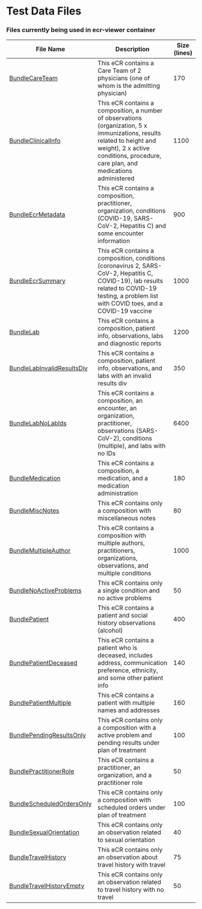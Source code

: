 # Test Data Files

 ### Files currently being used in ecr-viewer container
| File Name                                                      | Description                                                                                                                                                                                                  | Size (lines) |
|----------------------------------------------------------------|--------------------------------------------------------------------------------------------------------------------------------------------------------------------------------------------------------------|--------------|
| [BundleCareTeam](BundleCareTeam.json)                          | This eCR contains a Care Team of 2 physicians (one of whom is the admitting physician)                                                                                                                       | 170          |
| [BundleClinicalInfo](BundleClinicalInfo.json)                  | This eCR contains a composition, a number of observations (organization, 5 x immunizations, results related to height and weight), 2 x active conditions, procedure, care plan, and medications administered | 1100         |
| [BundleEcrMetadata](BundleEcrMetadata.json)                    | This eCR contains a composition, practitioner, organization, conditions (COVID-19, SARS-CoV-2, Hepatitis C) and some encounter information                                                                   | 900          |  
| [BundleEcrSummary](BundleEcrSummary.json)                      | This eCR contains a composition, conditions (coronavirus 2, SARS-CoV-2, Hepatitis C, COVID-19), lab results related to COVID-19 testing, a problem list with COVID toes, and a COVID-19 vaccine              | 1000         |  
| [BundleLab](BundleLab.json)                                    | This eCR contains a composition, patient info, observations, labs and diagnostic reports                                                                                                                     | 1200         |  
| [BundleLabInvalidResultsDiv](BundleLabInvalidResultsDiv.json)  | This eCR contains a composition, patient info, observations, and labs with an invalid results div                                                                                                            | 350          |  
| [BundleLabNoLabIds](BundleLabNoLabIds.json)                    | This eCR contains a composition, an encounter, an organization, practitioner, observations (SARS-CoV-2), conditions (multiple), and labs with no IDs                                                         | 6400         |  
| [BundleMedication](BundleMedication.json)                      | This eCR contains a composition, a medication, and a medication administration                                                                                                                               | 180          |  
| [BundleMiscNotes](BundleMiscNotes.json)                        | This eCR contains only a composition with miscellaneous notes                                                                                                                                                | 80           |  
| [BundleMultipleAuthor](BundleMultipleAuthor.json)              | This eCR contains a composition with multiple authors, practitioners, organizations, observations, and multiple conditions                                                                                   | 1000         |  
| [BundleNoActiveProblems](BundleNoActiveProblems.json)          | This eCR contains only a single condition and no active problems                                                                                                                                             | 50           |  
| [BundlePatient](BundlePatient.json)                            | This eCR contains a patient and social history observations (alcohol)                                                                                                                                        | 400          |  
| [BundlePatientDeceased](BundlePatientDeceased.json)            | This eCR contains a patient who is deceased, includes address, communication preference, ethnicity, and some other patient info                                                                              | 140          |  
| [BundlePatientMultiple](BundlePatientMultiple.json)            | This eCR contains a patient with multiple names and addresses                                                                                                                                                | 160          |  
| [BundlePendingResultsOnly](BundlePendingResultsOnly.json)      | This eCR contains only a composition with a active problem and pending results under plan of treatment                                                                                                       | 100          |  
| [BundlePractitionerRole](BundlePractitionerRole.json)          | This eCR contains a practitioner, an organization, and a practitioner role                                                                                                                                   | 50           |  
| [BundleScheduledOrdersOnly](BundleScheduledOrdersOnly.json)    | This eCR contains only a composition with scheduled orders under plan of treatment                                                                                                                           | 100          |  
| [BundleSexualOrientation](BundleSexualOrientation.json)        | This eCR contains only an observation related to sexual orientation                                                                                                                                          | 40           |  
| [BundleTravelHistory](BundleTravelHistory.json)                | This eCR contains only an observation about travel history with travel                                                                                                                                       | 75           |  
| [BundleTravelHistoryEmpty](BundleTravelHistoryEmpty.json)      | This eCR contains only an observation related to travel history with no travel                                                                                                                               | 50           |  

